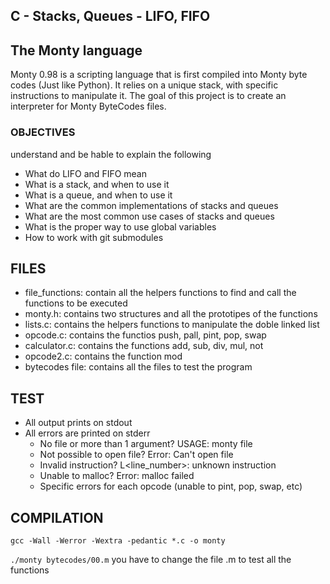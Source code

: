 ## C - Stacks, Queues - LIFO, FIFO

## The Monty language

Monty 0.98 is a scripting language that is first compiled into Monty byte codes (Just like Python). It relies on a unique stack, with specific instructions to manipulate it. The goal of this project is to create an interpreter for Monty ByteCodes files.

### OBJECTIVES

understand and be hable to explain the following

* What do LIFO and FIFO mean
* What is a stack, and when to use it
* What is a queue, and when to use it
* What are the common implementations of stacks and queues
* What are the most common use cases of stacks and queues
* What is the proper way to use global variables
* How to work with git submodules


## FILES

* file_functions: contain all the helpers functions to find and call the functions to be executed
* monty.h: contains two structures and all the prototipes of the functions
* lists.c: contains the helpers functions to manipulate the doble linked list
* opcode.c: contains the functios push, pall, pint, pop, swap
* calculator.c: contains the functions add, sub, div, mul, not
* opcode2.c: contains the function mod
* bytecodes file: contains all the files to test the program


## TEST

*  All output prints on stdout
*  All errors are printed on stderr
   - No file or more than 1 argument? USAGE: monty file
   - Not possible to open file? Error: Can't open file <file>
   - Invalid instruction? L<line_number>: unknown instruction <opcode>
   - Unable to malloc? Error: malloc failed
   - Specific errors for each opcode (unable to pint, pop, swap, etc)


## COMPILATION

```gcc -Wall -Werror -Wextra -pedantic *.c -o monty```

```./monty bytecodes/00.m```  you have to change the file .m to test all the functions
